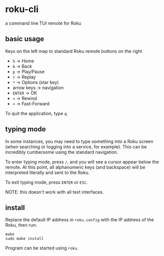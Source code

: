 # roku-cli
a command line TUI remote for Roku

## basic usage
Keys on the left map to standard Roku remote buttons on the right
* `h` -> Home
* `b` -> Back
* `p` -> Play/Pause
* `r` -> Replay
* `*` -> Options (star key)
* arrow keys -> navigation
* `ENTER` -> OK
* `<` -> Rewind
* `>` -> Fast-Forward

To quit the application, type `q`.

## typing mode
In some instances, you may need to type something into a Roku screen 
(when searching or logging into a service, for example). This can be 
incredibly cumbersome using the standard navigation.

To enter typing mode, press `/`, and you will see a cursor appear below 
the remote. At this point, all alphanumeric keys (and backspace) will 
be interpreted literally and sent to the Roku.

To exit typing mode, press `ENTER` or `ESC`.

NOTE: this doesn't work with all text interfaces.

## install
Replace the default IP address in `roku.config` with the IP address of 
the Roku, then run:

```
make
sudo make install
```

Program can be started using `roku`.
